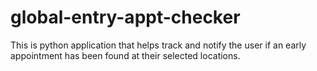 # global-entry-appt-checker
This is python application that helps track and notify the user if an early appointment has been found at their selected locations.

